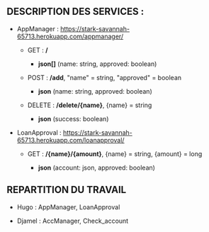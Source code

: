 ## DESCRIPTION DES SERVICES :

* AppManager : https://stark-savannah-65713.herokuapp.com/appmanager/
		
  * GET : **/**
  
    - **json[]** (name: string, approved: boolean)

  * POST : **/add**, "name" = string, "approved" = boolean
  
    - **json** (name: string, approved: boolean)

  * DELETE : **/delete/{name}**, {name} = string
  
    - **json** (success: boolean)
    

* LoanApproval : https://stark-savannah-65713.herokuapp.com/loanapproval/

  * GET : **/{name}/{amount}**, {name} = string, {amount} = long
  
    - **json** (account: json, approved: boolean)

## REPARTITION DU TRAVAIL

* Hugo : AppManager, LoanApproval

* Djamel : AccManager, Check_account
